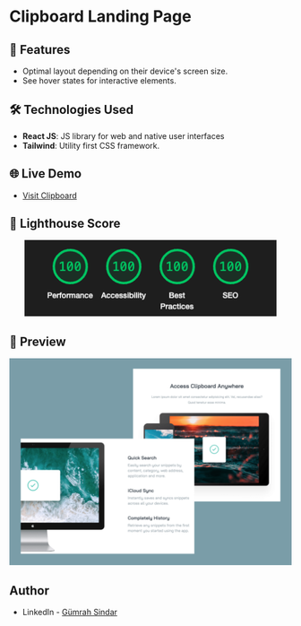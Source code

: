 # Clipboard Landing Page

## 🚀 Features

- Optimal layout depending on their device's screen size.
- See hover states for interactive elements.

## 🛠️ Technologies Used

- **React JS**: JS library for web and native user interfaces
- **Tailwind**: Utility first CSS framework.

## 🌐 Live Demo

- <a href="https://clipboard-webstie.vercel.app/" target="_blank">Visit Clipboard</a>

## 🌟 Lighthouse Score

<div align="center">
  <img src="./lighthouse-clipboard.png" alt="Lighthouse Score" width="450">
</div>

## 🌄 Preview

<div align="center">
  <img src="./preview-clipboard.png" alt="Preview" width="800">
</div>

## Author

- LinkedIn - [Gümrah Sindar](https://www.linkedin.com/in/gumrahsindar/)
